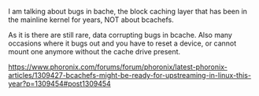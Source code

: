 I am talking about bugs in bache, the block caching layer that has been in the mainline kernel for years, NOT about bcachefs.

As it is there are still rare, data corrupting bugs in bcache. Also many occasions where it bugs out and you have to reset a device, or cannot mount one anymore without the cache drive present.

https://www.phoronix.com/forums/forum/phoronix/latest-phoronix-articles/1309427-bcachefs-might-be-ready-for-upstreaming-in-linux-this-year?p=1309454#post1309454
